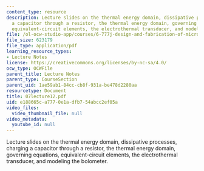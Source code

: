 ```yaml
---
content_type: resource
description: Lecture slides on the thermal energy domain, dissipative processes, charging
  a capacitor through a resistor, the thermal energy domain, governing equations,
  equivalent-circuit elements, the electrothermal transducer, and modeling the bolometer.
file: /ol-ocw-studio-app/courses/6-777j-design-and-fabrication-of-microelectromechanical-devices-spring-2007/e188665ca7770e1adfb754abcc2ef05a_07lecture12.pdf
file_size: 623179
file_type: application/pdf
learning_resource_types:
- Lecture Notes
license: https://creativecommons.org/licenses/by-nc-sa/4.0/
ocw_type: OCWFile
parent_title: Lecture Notes
parent_type: CourseSection
parent_uid: 1ae59ab1-84cc-cb8f-931a-be478d2280aa
resourcetype: Document
title: 07lecture12.pdf
uid: e188665c-a777-0e1a-dfb7-54abcc2ef05a
video_files:
  video_thumbnail_file: null
video_metadata:
  youtube_id: null
---
```

Lecture slides on the thermal energy domain, dissipative processes, charging a capacitor through a resistor, the thermal energy domain, governing equations, equivalent-circuit elements, the electrothermal transducer, and modeling the bolometer.